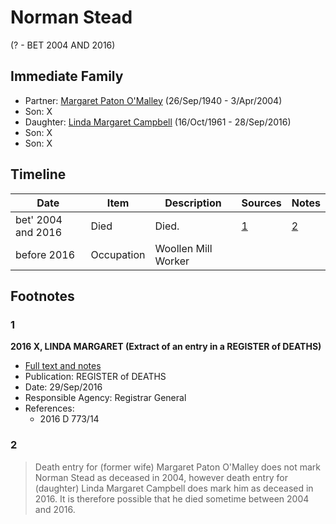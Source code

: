 ﻿---
layout: person
subject_key: i69808462
permalink: /people/i69808462
---

# Norman Stead
(? - BET 2004 AND 2016)

## Immediate Family

* Partner: [Margaret Paton O'Malley](./@46723082@-margaret-paton-o'malley-b1940-9-26-d2004-4-3.md) (26/Sep/1940 - 3/Apr/2004)
* Son: X
* Daughter: [Linda Margaret Campbell](./@76650284@-linda-margaret-campbell-b1961-10-16-d2016-9-28.md) (16/Oct/1961 - 28/Sep/2016)
* Son: X
* Son: X

## Timeline

Date | Item | Description | Sources | Notes
---|---|---|---|---
bet' 2004 and 2016 | Died | Died. | [1](#1) | [2](#2)
before 2016 | Occupation | Woollen Mill Worker |  | 

## Footnotes

### 1

**2016 X, LINDA MARGARET (Extract of an entry in a REGISTER of DEATHS)**

* [Full text and notes](../sources/@18604774@-2016-mathews,-linda-margaret-extract-of-an-entry-in-a-register-of-deaths-.md)
* Publication: REGISTER of DEATHS
* Date: 29/Sep/2016
* Responsible Agency: Registrar General
* References: 
  * 2016 D 773/14

### 2

> Death entry for (former wife) Margaret Paton O'Malley does not mark Norman Stead as deceased in 2004, however death entry for (daughter) Linda Margaret Campbell does mark him as deceased in 2016. It is therefore possible that he died sometime between 2004 and 2016.
>



